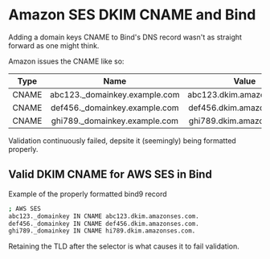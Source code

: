 # Amazon SES DKIM CNAME and Bind

Adding a domain keys CNAME to Bind's DNS record wasn't as straight forward as one might think.

Amazon issues the CNAME like so:

| Type | Name | Value |
| :----: | :---: | :-------: |
| CNAME | abc123._domainkey.example.com | abc123.dkim.amazonses.com |
| CNAME | def456._domainkey.example.com | def456.dkim.amazonses.com |
| CNAME | ghi789._domainkey.example.com | ghi789.dkim.amazonses.com |

Validation continuously failed, depsite it (seemingly) being formatted properly.


## Valid DKIM CNAME for AWS SES in Bind
Example of the properly formatted bind9 record
```bash
; AWS SES
abc123._domainkey IN CNAME abc123.dkim.amazonses.com.
def456._domainkey IN CNAME def456.dkim.amazonses.com.
ghi789._domainkey IN CNAME hi789.dkim.amazonses.com.
```

Retaining the TLD after the selector is what causes it to fail validation.